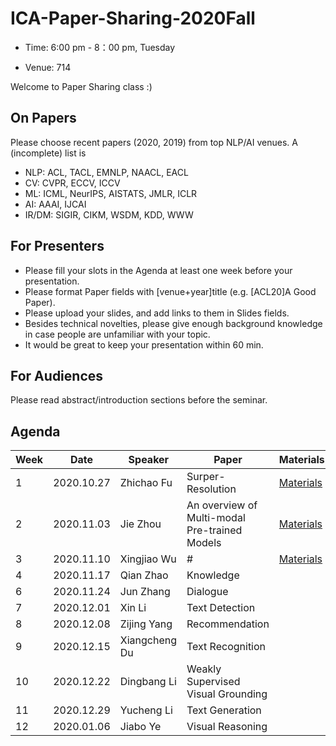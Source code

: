 # ICA-Paper-Sharing-2020Fall

- Time: 6:00 pm - 8：00 pm, Tuesday

- Venue: 714

Welcome to Paper Sharing class :)

## On Papers
Please choose recent papers (2020, 2019) from top NLP/AI venues. A (incomplete) list is

- NLP: ACL, TACL, EMNLP, NAACL, EACL
- CV: CVPR, ECCV, ICCV
- ML: ICML, NeurIPS, AISTATS, JMLR, ICLR
- AI: AAAI, IJCAI
- IR/DM: SIGIR, CIKM, WSDM, KDD, WWW


## For Presenters
- Please fill your slots in the Agenda at least one week before your presentation.
- Please format Paper fields with [venue+year]title (e.g. [ACL20]A Good Paper).
- Please upload your slides, and add links to them in Slides fields.
- Besides technical novelties, please give enough background knowledge in case people are unfamiliar with your topic.
- It would be great to keep your presentation within 60 min.

## For Audiences
Please read abstract/introduction sections before the seminar.


## Agenda
|Week|	Date	|Speaker|	Paper|	Materials|
|  ----   | ----  |   ----   | ----  |   ----   |
|1|	2020.10.27	|Zhichao Fu | Surper-Resolution	|	[Materials](#)|
|2|	2020.11.03	|Jie Zhou | An overview of Multi-modal Pre-trained Models	|[Materials](#)	|
|3|	2020.11.10	|Xingjiao Wu | #	| [Materials]()	| 
|4|	2020.11.17	|Qian Zhao |	Knowledge|	|
|6|	2020.11.24	|Jun Zhang |	Dialogue |	|
|7|	2020.12.01	| Xin Li |	Text Detection |	|
|8|	2020.12.08	| Zijing Yang | Recommendation	|	|
|9|	2020.12.15	| Xiangcheng Du | Text Recognition	|	|
|10|	2020.12.22	| Dingbang Li | Weakly Supervised Visual Grounding |
|11|	2020.12.29	| Yucheng Li | Text Generation |
|12|	2020.01.06	| Jiabo Ye | Visual Reasoning |
